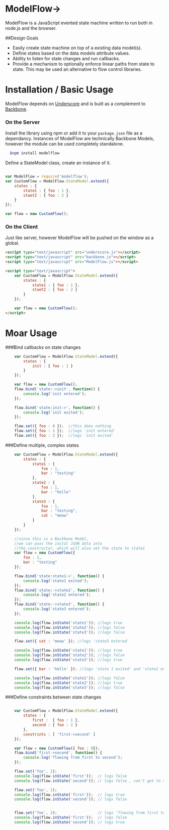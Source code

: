 ModelFlow->
=======

ModelFlow is a JavaScript evented state machine written to run both in node.js and the browser. 

##Design Goals
- Easily create state machine on top of a existing data model(s).
- Define states based on the data models attribute values.  
- Ability to listen for state changes and run callbacks. 
- Provide a mechanism to optionally enforce linear paths from state to state.  This may be used an alternative to flow control libraries.  

Installation / Basic Usage
=======
ModelFlow depends on [Underscore](https://github.com/documentcloud/underscore) and is built as a complement to  [Backbone](https://github.com/documentcloud/backbone).  

### On the Server

Install the library using npm or add it to your `package.json` file as a dependancy. Instances of ModelFlow are technically Backbone Models, however the module can be used completely standalone.

``` bash
  $npm install modelflow
```

Define a StateModel class, create an instance of it.  

``` js

var ModelFlow = require('modelflow');
var CustomFlow = ModelFlow.StateModel.extend({
    states : {
        state1 : { foo : 1 },
        staet2 : { foo : 2 }
    }
});

var flow = new CustomFlow();

```

### On the Client

Just like server, however ModelFlow will be pushed on the window as a global.


``` html
<script type="text/javascript" src="underscore.js"></script>
<script type="text/javascript" src="backbone.js"></script>
<script type="text/javascript" src="ModelFlow.js"></script>

<script type="text/javascript">
	var CustomFlow = ModelFlow.StateModel.extend({
	    states : {
	        state1 : { foo : 1 },
	        staet2 : { foo : 2 }
	    }
	});

	var flow = new CustomFlow();
</script>

```


Moar Usage
=======

###Bind callbacks on state changes
``` js
	var CustomFlow = ModelFlow.StateModel.extend({
	    states : {
	        init : { foo : 1 }
	    }
	});

	var flow = new CustomFlow();
	flow.bind('state:->init', function() {
		console.log('init entered');
	});

	flow.bind('state:init->', function() {
		console.log('init exited');
	});

	flow.set({ foo : 0 });  //this does nothing
	flow.set({ foo : 1 });  //logs 'init entered' 
	flow.set({ foo : 2 });  //logs 'init exited'
```


###Define multiple, complex states
``` js
	var CustomFlow = ModelFlow.StateModel.extend({
	    states : {
	        state1 : { 
	        	foo : 1,
	        	bar : "testing"
	        },
	        state2 : { 
	        	foo : 1,
	        	bar : "hello"
	        },
	        state3 : {
	        	foo : 1,
	        	bar : "testing",
	        	cat : "meow"
	        }
	    }
	});

	//since this is a Backbone Model, 
	//we can pass the inital JSON data into 
	//the constructor, which will also set the state to state1
	var flow = new CustomFlow({
		foo : 1,
	    bar : "testing"
	});

	flow.bind('state:state1->', function() {
		console.log('state1 exited');
	});
	flow.bind('state:->state2', function() {
		console.log('state2 entered');
	});
	flow.bind('state:->state3', function() {
		console.log('state3 entered');
	});

	console.log(flow.inState('state1')); //logs true
	console.log(flow.inState('state2')); //logs false
	console.log(flow.inState('state3')); //logs false

	flow.set({ cat : 'meow' }); //logs 'state3 entered'

	console.log(flow.inState('state1')); //logs true
	console.log(flow.inState('state2')); //logs false
	console.log(flow.inState('state3')); //logs true

	flow.set({ bar : 'hello' }); //logs 'state 1 exited' and 'state2 entered'

	console.log(flow.inState('state1')); //logs false
	console.log(flow.inState('state2')); //logs true
	console.log(flow.inState('state3')); //logs false

```


###Define constraints between state changes
``` js

	var CustomFlow = ModelFlow.StateModel.extend({
	    states : {
	        first :  { foo : 1 },
	        second : { foo : 2 }
	    },
	    constrints : [ 'first->second' ]
	});

	var flow = new CustomFlow({ foo : 0});
	flow.bind('first->second', function() {
		console.log('flowing from first to second');
	});	

	flow.set('foo', 2);
	console.log(flow.inState('first'));  // logs false
	console.log(flow.inState('second')); // logs false , can't get to second without coming from first

	flow.set('foo', 1);
	console.log(flow.inState('first'));  // logs true
	console.log(flow.inState('second')); // logs false 


	flow.set('foo', 2);                  // logs 'flowing from first to second'
	console.log(flow.inState('first'));  // logs false
	console.log(flow.inState('second')); // logs true
```
